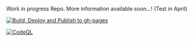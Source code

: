 Work in progress Repo. More information available soon...! (Test in April)


[![Build, Deploy and Publish to gh-pages](https://github.com/aadictive/aadictive.github.io/actions/workflows/build-deploy.yml/badge.svg)](https://github.com/aadictive/aadictive.github.io/actions/workflows/build-deploy.yml)


[![CodeQL](https://github.com/aadictive/aadictive.github.io/actions/workflows/codeql.yml/badge.svg)](https://github.com/aadictive/aadictive.github.io/actions/workflows/codeql.yml)
